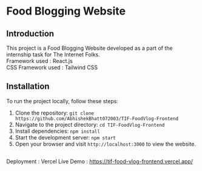 # Food Blogging Website

## Introduction

This project is a Food Blogging Website developed as a part of the internship task for The Internet Folks. 
<br>
Framework used : React.js <br>
CSS Framework used : Tailwind CSS 


## Installation

To run the project locally, follow these steps:

1. Clone the repository: `git clone https://github.com/AbhishekBhatt072003/TIF-FoodVlog-Frontend`
2. Navigate to the project directory: `cd TIF-FoodVlog-Frontend`
3. Install dependencies: `npm install`
4. Start the development server: `npm start`
5. Open your browser and visit `http://localhost:3000` to view the website.

##
Deployment : Vercel 
Live Demo : https://tif-food-vlog-frontend.vercel.app/
